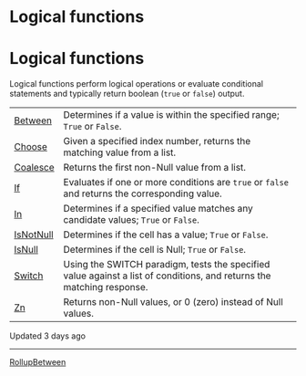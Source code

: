 # Logical functions

# Logical functions

Logical functions perform logical operations or evaluate conditional statements and typically return boolean (`true` or `false`) output.

|  |  |
| --- | --- |
| [Between](/docs/between) | Determines if a value is within the specified range; `True` or `False`. |
| [Choose](/docs/choose) | Given a specified index number, returns the matching value from a list. |
| [Coalesce](/docs/coalesce) | Returns the first non-Null value from a list. |
| [If](/docs/if) | Evaluates if one or more conditions are `true` or `false` and returns the corresponding value. |
| [In](/docs/in) | Determines if a specified value matches any candidate values; `True` or `False`. |
| [IsNotNull](/docs/isnotnull) | Determines if the cell has a value; `True` or `False`. |
| [IsNull](/docs/isnull) | Determines if the cell is Null; `True` or `False`. |
| [Switch](/docs/switch) | Using the SWITCH paradigm, tests the specified value against a list of conditions, and returns the matching response. |
| [Zn](/docs/zn) | Returns non-Null values, or 0 (zero) instead of Null values. |

Updated 3 days ago

---

[Rollup](/docs/rollup)[Between](/docs/between)